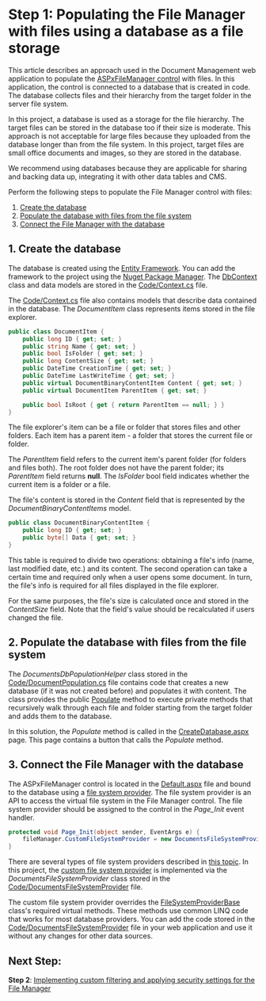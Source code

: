 # Step 1: Populating the File Manager with files using a database as a file storage

This article describes an approach used in the Document Management web application to populate the [ASPxFileManager control](https://docs.devexpress.com/AspNet/9030/asp.net-webforms-controls/file-management/file-manager/aspxfilemanager-overview) with files. In this application, the control is connected to a database that is created in code. The database collects files and their hierarchy from the target folder in the server file system.

In this project, a database is used as a storage for the file hierarchy. The target files can be stored in the database too if their size is moderate. This approach is not acceptable for large files because they uploaded from the database longer than from the file system. In this project, target files are small office documents and images, so they are stored in the database.

We recommend using databases because they are applicable for sharing and backing data up, integrating it with other data tables and CMS. 

Perform the following steps to populate the File Manager control with files:

1. [Create the database](#1-create-the-database)
2. [Populate the database with files from the file system](#2-populate-the-database-with-files-from-the-file-system) 
2. [Connect the File Manager with the database](#3-connect-the-file-manager-with-the-database)


## 1. Create the database

The database is created using the [Entity Framework](https://docs.microsoft.com/en-us/dotnet/framework/data/adonet/ef/overview). You can add the framework to the project using the [Nuget Package Manager](https://www.nuget.org/packages/EntityFramework/). The [DbContext](https://msdn.microsoft.com/en-us/library/system.data.entity.dbcontext(v=vs.113).aspx) class and data models are stored in the [Code/Context.cs](https://github.com/dplatonovdx/DocumentManagementDemo/blob/docTest/DocumentManagementDemo/DocumentManagementDemo/Code/Context.cs) file.

The [Code/Context.cs](https://github.com/dplatonovdx/DocumentManagementDemo/blob/docTest/DocumentManagementDemo/DocumentManagementDemo/Code/Context.cs) file also contains models that describe data contained in the database. The *DocumentItem* class represents items stored in the file explorer.

```cs
public class DocumentItem {
    public long ID { get; set; }
    public string Name { get; set; }
    public bool IsFolder { get; set; }
    public long ContentSize { get; set; }
    public DateTime CreationTime { get; set; }
    public DateTime LastWriteTime { get; set; }
    public virtual DocumentBinaryContentItem Content { get; set; }
    public virtual DocumentItem ParentItem { get; set; }

    public bool IsRoot { get { return ParentItem == null; } }
}
```

The file explorer's item can be a file or folder that stores files and other folders. Each item has a parent item - a folder that stores the current file or folder. 

The *ParentItem* field refers to the current item's parent folder (for folders and files both). The root folder does not have the parent folder; its *ParentItem* field returns **null**. The *IsFolder* bool field indicates whether the current item is a folder or a file.

The file's content is stored in the *Content* field that is represented by the *DocumentBinaryContentItems* model. 

```csharp
public class DocumentBinaryContentItem {
    public long ID { get; set; }
    public byte[] Data { get; set; }
}
```
This table is required to divide two operations: obtaining a file's info (name, last modified date, etc.) and its content. The second operation can take a certain time and required only when a user opens some document. In turn, the file's info is required for all files displayed in the file explorer.

For the same purposes, the file's size is calculated once and stored in the *ContentSize* field. Note that the field's value should be recalculated if users changed the file.


## 2. Populate the database with files from the file system

The *DocumentsDbPopulationHelper* class stored in the [Code/DocumentPopulation.cs](https://github.com/dplatonovdx/DocumentManagementDemo/blob/docTest/DocumentManagementDemo/DocumentManagementDemo/Code/DocumentsPopulation.cs) file contains code that creates a new database (if it was not created before) and populates it with content. The class provides the public [Populate](https://github.com/dplatonovdx/DocumentManagementDemo/blob/docTest/DocumentManagementDemo/DocumentManagementDemo/Code/DocumentsPopulation.cs#L7-L21) method to execute private methods that recursively walk through each file and folder starting from the target folder and adds them to the database.

In this solution, the *Populate* method is called in the [CreateDatabase.aspx](https://github.com/dplatonovdx/DocumentManagementDemo/blob/docTest/DocumentManagementDemo/DocumentManagementDemo/CreateDatabase.aspx) page. This page contains a button that calls the *Populate* method. 


## 3. Connect the File Manager with the database

The ASPxFileManager control is located in the [Default.aspx](https://github.com/dplatonovdx/DocumentManagementDemo/blob/docTest/DocumentManagementDemo/DocumentManagementDemo/Default.aspx) file and bound to the database using a [file system provider](https://docs.devexpress.com/AspNet/9905/asp.net-webforms-controls/file-management/file-manager/concepts/file-system-providers/file-system-providers-overview). The file system provider is an API to access the virtual file system in the File Manager control. The file system provider should be assigned to the control in the *Page_Init* event handler.

``` cs
protected void Page_Init(object sender, EventArgs e) {
    fileManager.CustomFileSystemProvider = new DocumentsFileSystemProvider(Utils.CurrentDataProvider);
}
```
There are several types of file system providers described in [this topic](https://docs.devexpress.com/AspNet/9905/asp.net-webforms-controls/file-management/file-manager/concepts/file-system-providers/file-system-providers-overview). In this project, the [custom file system provider](https://docs.devexpress.com/AspNet/9907/asp.net-webforms-controls/file-management/file-manager/concepts/file-system-providers/custom-file-system-provider) is implemented via the *DocumentsFileSystemProvider* class stored in the [Code/DocumentsFileSystemProvider](https://github.com/dplatonovdx/DocumentManagementDemo/blob/docTest/DocumentManagementDemo/DocumentManagementDemo/Code/DocumentsFileSystemProvider.cs) file.

The custom file system provider overrides the [FileSystemProviderBase](https://docs.devexpress.com/AspNet/DevExpress.Web.FileSystemProviderBase) class's required virtual methods. These methods use common LINQ code that works for most database providers. You can add the code stored in the [Code/DocumentsFileSystemProvider](https://github.com/dplatonovdx/DocumentManagementDemo/blob/docTest/DocumentManagementDemo/DocumentManagementDemo/Code/DocumentsFileSystemProvider.cs) file in your web application and use it without any changes for other data sources. 

## Next Step: 
**Step 2**: [Implementing custom filtering and applying security settings for the File Manager](https://github.com/dplatonovdx/DocumentManagementDemo/blob/docTest/FileManager.md)



